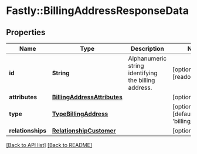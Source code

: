 # Fastly::BillingAddressResponseData

## Properties

| Name | Type | Description | Notes |
| ---- | ---- | ----------- | ----- |
| **id** | **String** | Alphanumeric string identifying the billing address. | [optional][readonly] |
| **attributes** | [**BillingAddressAttributes**](BillingAddressAttributes.md) |  | [optional] |
| **type** | [**TypeBillingAddress**](TypeBillingAddress.md) |  | [optional][default to &#39;billing_address&#39;] |
| **relationships** | [**RelationshipCustomer**](RelationshipCustomer.md) |  | [optional] |

[[Back to API list]](../../README.md#endpoints) [[Back to README]](../../README.md)


